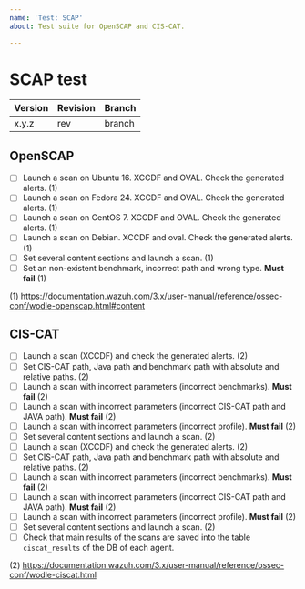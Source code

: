```yaml
---
name: 'Test: SCAP'
about: Test suite for OpenSCAP and CIS-CAT.

---
```


# SCAP test

| Version | Revision | Branch |
| --- | --- | --- |
| x.y.z | rev | branch |

## OpenSCAP

- [ ] Launch a scan on Ubuntu 16.
XCCDF and OVAL. Check the generated alerts. (1)
- [ ] Launch a scan on Fedora 24.
XCCDF and OVAL. Check the generated alerts. (1)
- [ ] Launch a scan on CentOS 7.
XCCDF and OVAL. Check the generated alerts. (1)
- [ ] Launch a scan on Debian.
XCCDF and oval. Check the generated alerts. (1)
- [ ] Set several content sections and launch a scan. (1)
- [ ] Set an non-existent benchmark, incorrect path and wrong type. **Must fail** (1)

(1) https://documentation.wazuh.com/3.x/user-manual/reference/ossec-conf/wodle-openscap.html#content

## CIS-CAT

- [ ] Launch a scan (XCCDF) and check the generated alerts. (2)
- [ ] Set CIS-CAT path, Java path and benchmark path with absolute and relative paths. (2)
- [ ] Launch a scan with incorrect parameters (incorrect benchmarks). **Must fail** (2)
- [ ] Launch a scan with incorrect parameters (incorrect CIS-CAT path and JAVA path). **Must fail** (2)
- [ ] Launch a scan with incorrect parameters (incorrect profile). **Must fail** (2)
- [ ] Set several content sections and launch a scan. (2)
- [ ] Launch a scan (XCCDF) and check the generated alerts. (2)
- [ ] Set CIS-CAT path, Java path and benchmark path with absolute and relative paths. (2)
- [ ] Launch a scan with incorrect parameters (incorrect benchmarks). **Must fail** (2)
- [ ] Launch a scan with incorrect parameters (incorrect CIS-CAT path and JAVA path). **Must fail** (2)
- [ ] Launch a scan with incorrect parameters (incorrect profile). **Must fail** (2)
- [ ] Set several content sections and launch a scan. (2)
- [ ] Check that main results of the scans are saved into the table `ciscat_results` of the DB of each agent.

(2) https://documentation.wazuh.com/3.x/user-manual/reference/ossec-conf/wodle-ciscat.html
